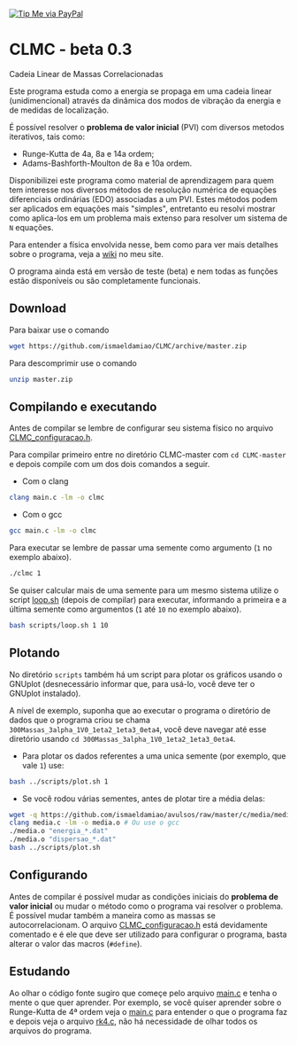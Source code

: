 [![Tip Me via PayPal](https://img.shields.io/badge/PayPal-tip%20me-green.svg?logo=paypal)](https://www.paypal.com/cgi-bin/webscr?cmd=_s-xclick&hosted_button_id=D66EM3DGU35EE&source=url)

# CLMC - beta 0.3
Cadeia Linear de Massas Correlacionadas

Este programa estuda como a energia se propaga em uma
cadeia linear (unidimencional) através da dinâmica dos modos de vibração da energia
e de medidas de localização.

É possível resolver o **problema de valor inicial** (PVI) com diversos metodos iterativos,
tais como:
* Runge-Kutta de 4a, 8a e 14a ordem;
* Adams-Bashforth-Moulton de 8a e 10a ordem.

Disponibilizei este programa como material de aprendizagem para quem tem interesse
nos diversos métodos de resolução numérica de equações diferenciais ordinárias
(EDO) associadas a um PVI. Estes métodos podem ser aplicados em equações mais "simples",
entretanto eu resolvi mostrar como aplica-los em um problema mais extenso para
resolver um sistema de `N` equações.

Para entender a física envolvida nesse, bem como para ver mais detalhes
sobre o programa, veja a [wiki](https://ismaeldamiao.github.io/pt/wiki/clmc/intro/)
no meu site.

O programa ainda está em versão de teste (beta) e nem todas as funções estão disponíveis ou são completamente funcionais.

## Download

Para baixar use o comando

```bash
wget https://github.com/ismaeldamiao/CLMC/archive/master.zip
```

Para descomprimir use o comando

```bash
unzip master.zip
```

## Compilando e executando

Antes de compilar se lembre de configurar seu sistema físico no arquivo [CLMC_configuracao.h](CLMC_configuracao.h).

Para compilar primeiro entre no diretório CLMC-master com `cd CLMC-master` e depois compile com um dos dois comandos a seguir.

* Com o clang
```bash
clang main.c -lm -o clmc
```

* Com o gcc
```bash
gcc main.c -lm -o clmc
```

Para executar se lembre de passar uma semente como argumento (`1` no exemplo abaixo).

```bash
./clmc 1
```

Se quiser calcular mais de uma semente para um mesmo sistema utilize o script [loop.sh](scripts/loop.sh) (depois de compilar) para executar,
informando a primeira e a última semente como argumentos (`1` até `10` no exemplo abaixo).

```bash
bash scripts/loop.sh 1 10
```

## Plotando

No diretório `scripts` também há um script para plotar os gráficos usando o GNUplot
(desnecessário informar que, para usá-lo, você deve ter o GNUplot instalado).

A nível de exemplo, suponha que ao executar o programa o diretório de dados que o programa criou se chama
`300Massas_3alpha_1V0_1eta2_1eta3_0eta4`, você deve navegar até esse diretório usando
`cd 300Massas_3alpha_1V0_1eta2_1eta3_0eta4`.

* Para plotar os dados referentes a uma unica semente (por exemplo, que vale `1`) use:
```bash
bash ../scripts/plot.sh 1
```

* Se você rodou várias sementes, antes de plotar tire a média delas:
```bash
wget -q https://github.com/ismaeldamiao/avulsos/raw/master/c/media/media.c
clang media.c -lm -o media.o # Ou use o gcc
./media.o "energia_*.dat"
./media.o "dispersao_*.dat"
bash ../scripts/plot.sh
```

## Configurando

Antes de compilar é possível mudar as condições iniciais do **problema de valor inicial** ou mudar o método como o programa vai resolver o problema.
É possível mudar também a maneira como as massas se autocorrelacionam. O arquivo [CLMC_configuracao.h](CLMC_configuracao.h) está devidamente comentado e é ele
que deve ser utilizado para configurar o programa, basta alterar o valor das macros (`#define`).

## Estudando

Ao olhar o código fonte sugiro que começe pelo arquivo [main.c](main.c) e tenha o mente o que quer aprender.
Por exemplo, se você quiser aprender sobre o
Runge-Kutta de 4ª ordem veja o [main.c](main.c) para entender o que o programa faz e depois veja o arquivo
[rk4.c](solucao_temporal/rk4.c), não há necessidade
de olhar todos os arquivos do programa.
